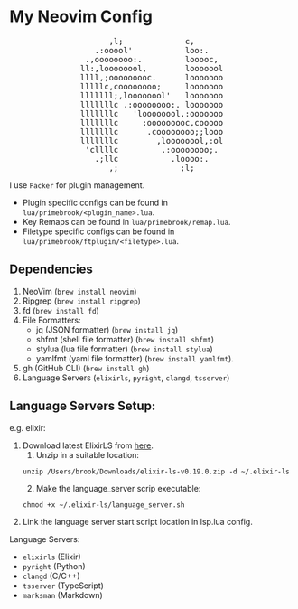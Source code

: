 
# My Neovim Config

<pre align="center">
      ,l;             c,      
   .:ooool'           loo:.   
 .,oooooooo:.         looooc, 
ll:,loooooool,        looooool
llll,;ooooooooc.      looooooo
lllllc,coooooooo;     looooooo
lllllll;,loooooool'   looooooo
lllllllc .:oooooooo:. looooooo
lllllllc   'loooooool,:ooooooo
lllllllc     ;ooooooooc,cooooo
lllllllc      .coooooooo;;looo
lllllllc        ,loooooool,:ol
 'cllllc         .:oooooooo;. 
   .;llc           .loooo:.   
      ,;             ;l;      
</pre>


I use `Packer` for plugin management.

- Plugin specific configs can be found in `lua/primebrook/<plugin_name>.lua`.
- Key Remaps can be found in `lua/primebrook/remap.lua`.
- Filetype specific configs can be found in `lua/primebrook/ftplugin/<filetype>.lua`.




## Dependencies

1. NeoVim (`brew install neovim`)
2. Ripgrep (`brew install ripgrep`)
3. fd (`brew install fd`)
3. File Formatters:
    - jq (JSON formatter) (`brew install jq`)
    - shfmt (shell file formatter) (`brew install shfmt`)
    - stylua (lua file formatter) (`brew install stylua`)
    - yamlfmt (yaml file formatter) (`brew install yamlfmt`).
4. gh (GitHub CLI) (`brew install gh`)
5. Language Servers (`elixirls`, `pyright`, `clangd`, `tsserver`)


## Language Servers Setup:

e.g. elixir:

1. Download latest ElixirLS from [here](https://github.com/elixir-lsp/elixir-ls/releases).
    1. Unzip in a suitable location:
    ```
    unzip /Users/brook/Downloads/elixir-ls-v0.19.0.zip -d ~/.elixir-ls
    ```
    2. Make the language_server scrip executable:
    ```
    chmod +x ~/.elixir-ls/language_server.sh
    ```
2. Link the language server start script location in lsp.lua config.


Language Servers:

- `elixirls` (Elixir)
- `pyright` (Python)
- `clangd` (C/C++)
- `tsserver` (TypeScript)
- `marksman` (Markdown)

